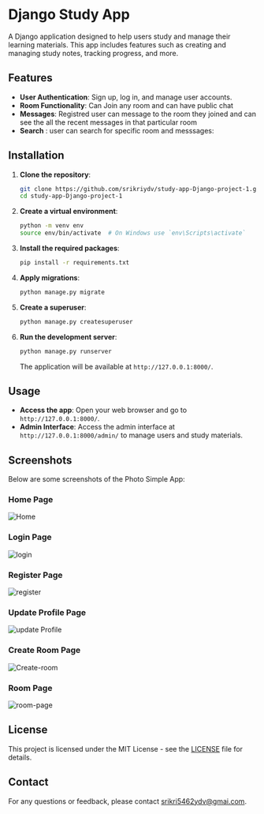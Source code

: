 # Django Study App

A Django application designed to help users study and manage their learning materials. This app includes features such as creating and managing study notes, tracking progress, and more.

## Features

- **User Authentication**: Sign up, log in, and manage user accounts.
- **Room Functionality**: Can Join any room and can have public chat
- **Messages**: Registred user can message to the room they joined and can see the all the recent messages in that particular room
- **Search** : user can search for specific room and messsages:

## Installation

1. **Clone the repository**:

   ```bash
   git clone https://github.com/srikriydv/study-app-Django-project-1.git
   cd study-app-Django-project-1
   ```

2. **Create a virtual environment**:

   ```bash
   python -m venv env
   source env/bin/activate  # On Windows use `env\Scripts\activate`
   ```

3. **Install the required packages**:

   ```bash
   pip install -r requirements.txt
   ```

4. **Apply migrations**:

   ```bash
   python manage.py migrate
   ```

5. **Create a superuser**:

   ```bash
   python manage.py createsuperuser
   ```

6. **Run the development server**:

   ```bash
   python manage.py runserver
   ```

   The application will be available at `http://127.0.0.1:8000/`.

## Usage

- **Access the app**: Open your web browser and go to `http://127.0.0.1:8000/`.
- **Admin Interface**: Access the admin interface at `http://127.0.0.1:8000/admin/` to manage users and study materials.

## Screenshots

Below are some screenshots of the Photo Simple App:


### Home Page
![Home](https://github.com/user-attachments/assets/6276f6c8-0256-4f8f-8ca6-ede2e79a193f)

### Login Page
![login](https://github.com/user-attachments/assets/76d0cdb0-3a0e-4800-95d0-a28911ff2f93)

### Register Page
![register](https://github.com/user-attachments/assets/18ffa809-9396-4e82-82d4-7fc12ddc6785)

### Update Profile Page
![update Profile](https://github.com/user-attachments/assets/de12770f-95a5-4409-a3a8-719bc0824918)


### Create Room Page
![Create-room](https://github.com/user-attachments/assets/e9c286a5-f503-4c5d-ba93-2b31ff662968)

### Room Page
![room-page](https://github.com/user-attachments/assets/6479c4dc-1521-4ce7-b408-85f390b2d162)

## License

This project is licensed under the MIT License - see the [LICENSE](LICENSE) file for details.

## Contact

For any questions or feedback, please contact [srikri5462ydv@gmai.com](mailto:srikri5462ydv@gmai.com).
